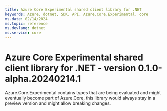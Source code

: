 ```yaml
---
title: Azure Core Experimental shared client library for .NET
keywords: Azure, dotnet, SDK, API, Azure.Core.Experimental, core
ms.date: 02/14/2024
ms.topic: reference
ms.devlang: dotnet
ms.service: core
---
```

# Azure Core Experimental shared client library for .NET - version 0.1.0-alpha.20240214.1 


Azure.Core.Experimental contains types that are being evaluated and might eventually become part of Azure.Core, this library would always stay in a preview version and might allow breaking changes.

